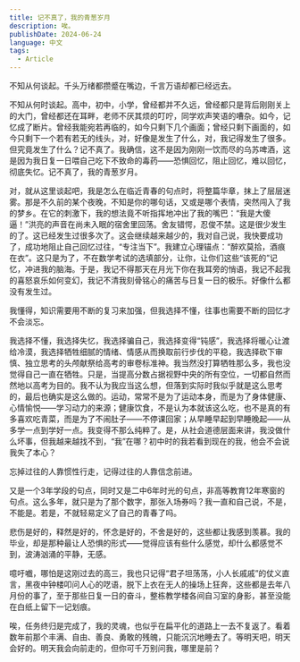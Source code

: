 ```yaml
---
title: 记不真了，我的青葱岁月
description: 唉。
publishDate: 2024-06-24
language: 中文
tags:
  - Article
---
```

不知从何谈起。千头万绪都攒蹙在嘴边，千言万语却都已经远去。

不知从何时谈起。高中，初中，小学，曾经都并不久远，曾经都只是背后刚刚关上的大门，曾经都还在耳畔，老师不厌其烦的叮咛，同学欢声笑语的嘈杂。如今，记忆成了断片。曾经我能宛若再临的，如今只剩下几个画面；曾经只剩下画面的，如今只剩下一个若有若无的线头，对，好像是发生了什么，对，我记得发生了很多。但究竟发生了什么？记不真了。我确信，这不是因为刚刚一饮而尽的乌苏啤酒，这是因为我日复一日喂自己吃下不致命的毒药——恐惧回忆，阻止回忆，难以回忆，彻底失忆。记不真了，我的青葱岁月。

对，就从这里谈起吧，我是怎么在临近青春的句点时，将整篇华章，抹上了层层迷雾。那是不久前的某个夜晚，不知是你的哪句话，又或是哪个表情，突然闯入了我的梦乡。在它的刺激下，我的想法竟不听指挥地冲出了我的嘴巴：“我是大傻逼！”洪亮的声音在尚未入眠的宿舍里回荡。舍友错愕，忍俊不禁。这是很少发生的了。这已经发生过很多次了。这会继续越来越少的，我对自己说，我快要成功了，成功地阻止自己回忆过往，“专注当下”。我建立心理锚点：“醉欢莫拾，酒痕在衣”。这只是为了，不在数学考试的选填部分，让你，让你们这些“该死的”记忆，冲进我的脑海。于是，我记不得那天在月光下你在我耳旁的悄语，我记不起我的喜怒哀乐如何变幻，我记不清我刻骨铭心的痛苦与日复一日的极乐。好像什么都没有发生过。

我懂得，知识需要用不断的复习来加强，但我选择不懂，往事也需要不断的回忆才不会淡忘。

我选择不懂，我选择失忆，我选择骗自己，我选择变得“钝感”，我选择将暖心让渡给冷漠，我选择牺牲细腻的情绪、情感从而换取前行步伐的平稳，我选择砍下审慎、独立思考的头颅献祭给高考的审卷标准神。我当然没打算牺牲那么多，我也没觉得自己一直在牺牲。只是，当提高分数占据视野中央的所有空位，一切都自然而然地以高考为目的。我不认为我应当这么想，但落到实际时我似乎就是这么思考的，最后也确实是这么做的。运动，常常不是为了运动本身，而是为了身体健康、心情愉悦——学习动力的来源；健康饮食，不是认为本就该这么吃，也不是真的有多喜欢吃青菜，而是为了不闹肚子——不停课回家；从早睡早起到早睡晚起——从多学一点到学好一点。我变得不那么纯粹了。是，从社会道德层面来讲，我没做什么坏事，但我越来越找不到，“我”在哪？初中时的我若看到现在的我，他会不会说我失了本心？

忘掉过往的人靠惯性行走，记得过往的人靠信念前进。

又是一个3年学段的句点，同时又是二中6年时光的句点，非高等教育12年寒窗的句点。这么多年，就只是为了那个数字，那张入场券吗？我一直和自己说，不是，不能是。若是，不就轻易定义了自己的青春了吗。

悲伤是好的，释然是好的，怀念是好的，不舍是好的，这些都让我感到羡慕。我的毕业，却是那种最让人恐惧的形式——觉得应该有些什么感觉，却什么都感觉不到，波涛汹涌的平静，无感。

噫吁嚱，哪怕是这刚过去的高三，我也只记得“君子坦荡荡，小人长戚戚”的仗义直言，黑夜中钟楼叩问人心的呓语，脱下上衣在无人的操场上狂奔，这些都是去年八月份的事了，至于那些日复一日的奋斗，整栋教学楼各间自习室的身影，甚至没能在白纸上留下一记划痕。

唉，任务终归是完成了，我的灵魂，也似乎在扁平化的道路上一去不复返了。看着数年前那个丰满、自由、善良、勇敢的残魄，只能沉沉地睡去了。等明天吧，明天会好的。明天我会向前走的，但你可千万别问我，哪里是前？